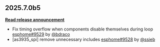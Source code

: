 ## 2025.7.0b5

[**Read release announcement**](https://beta.esphome.io/changelog/2025.7.0)

- Fix timing overflow when components disable themselves during loop [esphome#9529](https://github.com/esphome/esphome/pull/9529) by [@bdraco](https://github.com/bdraco)
- [as3935_spi] remove unnecessary includes [esphome#9528](https://github.com/esphome/esphome/pull/9528) by [@ssieb](https://github.com/ssieb)

